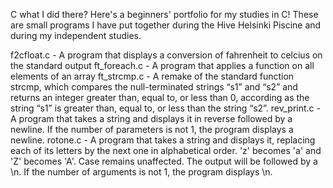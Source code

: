 C what I did there? 
Here's a beginners' portfolio for my studies in C! These are small programs I have put together during the Hive Helsinki Piscine and during my independent studies.

f2cfloat.c - A program that displays a conversion of fahrenheit to celcius on the standard output
ft_foreach.c - A program that applies a function on all elements of an array
ft_strcmp.c - A remake of the standard function strcmp, which compares the null-terminated strings “s1” and “s2” and returns an integer greater than, equal to, or less than 0, according as the string “s1” is greater than, equal to, or less than the string “s2”.
rev_print.c - A program that takes a string and displays it in reverse followed by a newline. If the number of parameters is not 1, the program displays a newline.
rotone.c - A program that takes a string and displays it, replacing each of its letters by the next one in alphabetical order. 'z' becomes 'a' and 'Z' becomes 'A'. Case remains unaffected. The output will be followed by a \n. If the number of arguments is not 1, the program displays \n.
